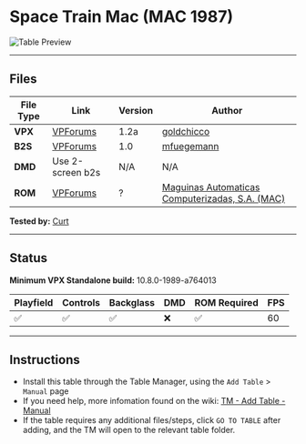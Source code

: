 # Space Train Mac (MAC 1987)

![Table Preview](../../images/vpx-spacetrainmac-preview.jpg)

---

## Files
| File Type | Link | Version | Author | 
|-----------|--------|----------|--------------|
| **VPX** | [VPForums](https://www.vpforums.org/index.php?app=downloads&showfile=15141) | 1.2a | [goldchicco](https://www.vpforums.org/index.php?app=core&module=search&do=user_activity&search_app=downloads&mid=88795) |
| **B2S** | [VPForums](https://www.vpforums.org/index.php?app=downloads&showfile=11765) | 1.0 | [mfuegemann](https://www.vpforums.org/index.php?showuser=5944) |
| **DMD** | Use 2-screen b2s | N/A | N/A |
| **ROM** | [VPForums](https://www.vpforums.org/index.php?app=downloads&showfile=9539) | ? | [Maguinas Automaticas Computerizadas, S.A. (MAC)](https://pinside.com/pinball/machine?query=&manufacturer[]=44#results) |

**Tested by:** [Curt](https://github.com/Old-Cyrus)

---

## Status

**Minimum VPX Standalone build:** 10.8.0-1989-a764013

| Playfield | Controls | Backglass | DMD | ROM Required | FPS | 
|-----------|----------|-----------|-----|--------------|-----|
| :white_check_mark: | :white_check_mark: | :white_check_mark: | :x: | :white_check_mark: | 60 |

---

## Instructions

- Install this table through the Table Manager, using the `Add Table` > `Manual` page
- If you need help, more infomation found on the wiki: [TM - Add Table - Manual](https://github.com/LegendsUnchained/vpx-standalone-alp4k/wiki/%5B04%5D-%F0%9F%A7%A1-TM-%E2%80%90-Other-Features#add-table---manual)
- If the table requires any additional files/steps, click `GO TO TABLE` after adding, and the TM will open to the relevant table folder.

